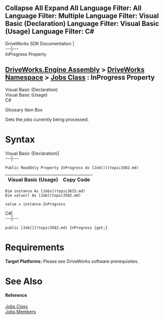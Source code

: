 Collapse All Expand All Language Filter: All  Language Filter: Multiple  Language Filter: Visual Basic (Declaration) Language Filter: Visual Basic (Usage) Language Filter: C#  
---  
DriveWorks SDK Documentation  |   
---|---  
InProgress Property   
  
[DriveWorks.Engine Assembly](topic2156.md) > [DriveWorks Namespace](topic2159.md) > [Jobs Class](topic3615.md) : InProgress Property  
---  
  
Visual Basic (Declaration)    
Visual Basic (Usage)    
C# 

Glossary Item Box

Gets the jobs currently being processed. 

# Syntax

Visual Basic (Declaration)|   
---|---  
      
    
    Public ReadOnly Property InProgress As [Job()](topic3582.md)  
  
Visual Basic (Usage)| Copy Code  
---|---  
      
    
    Dim instance As [Jobs](topic3615.md)
    Dim value() As [Job](topic3582.md)
     
    value = instance.InProgress  
  
C#|   
---|---  
      
    
    public [Job[]](topic3582.md) InProgress {get;}  
  
# Requirements

**Target Platforms:** Please see DriveWorks software prerequisites.

# See Also

#### Reference

[Jobs Class](topic3615.md)   
[Jobs Members](topic3616.md)


